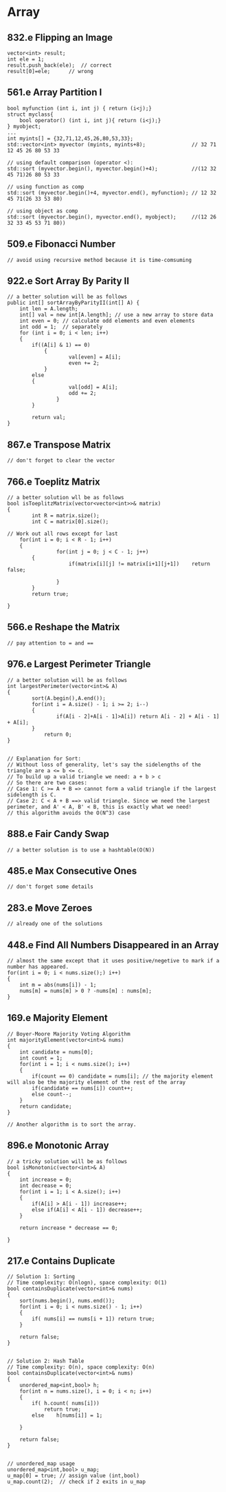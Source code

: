 # Array
## 832.e Flipping an Image 
	vector<int> result;
	int ele = 1;
	result.push_back(ele);	// correct
	result[0]=ele;		// wrong

## 561.e Array Partition I
	bool myfunction (int i, int j) { return (i<j);}
	struct myclass{
		bool operator() (int i, int j){ return (i<j);}
	} myobject;
	...
	int myints[] = {32,71,12,45,26,80,53,33};
	std::vector<int> myvector (myints, myints+8);               // 32 71 12 45 26 80 53 33

	// using default comparison (operator <):  
	std::sort (myvector.begin(), myvector.begin()+4);           //(12 32 45 71)26 80 53 33

	// using function as comp
	std::sort (myvector.begin()+4, myvector.end(), myfunction); // 12 32 45 71(26 33 53 80)

	// using object as comp
	std::sort (myvector.begin(), myvector.end(), myobject);     //(12 26 32 33 45 53 71 80))

## 509.e Fibonacci Number
	// avoid using recursive method because it is time-comsuming

## 922.e Sort Array By Parity II
	// a better solution will be as follows
	public int[] sortArrayByParityII(int[] A) {
		int len = A.length;        
		int[] val = new int[A.length]; // use a new array to store data
		int even = 0; // calculate odd elements and even elements 
		int odd = 1;  // separately
		for (int i = 0; i < len; i++) 
		{
			if((A[i] & 1) == 0)
       			{
                		val[even] = A[i];
                		even += 2;
           	 	}
			else 
			{
                		val[odd] = A[i];
                		odd += 2;
            		}
        	}

        	return val;
	}

## 867.e Transpose Matrix
	// don't forget to clear the vector 

## 766.e Toeplitz Matrix 
	// a better solution wll be as follows
	bool isToeplitzMatrix(vector<vector<int>>& matrix) 
	{
        	int R = matrix.size();
        	int C = matrix[0].size();
        
	// Work out all rows except for last
 		for(int i = 0; i < R - 1; i++) 
		{
            		for(int j = 0; j < C - 1; j++) 
			{
                		if(matrix[i][j] != matrix[i+1][j+1])	return false;
                
            		}
        	}
        	return true;

	}

## 566.e Reshape the Matrix
	// pay attention to = and ==

## 976.e Largest Perimeter Triangle 
	// a better solution will be as follows
	int largestPerimeter(vector<int>& A) 
	{
        	sort(A.begin(),A.end());
        	for(int i = A.size() - 1; i >= 2; i--)
        	{
            		if(A[i - 2]+A[i - 1]>A[i]) return A[i - 2] + A[i - 1] + A[i];
        	}
        		return 0;
	}


	// Explanation for Sort:
	// Without loss of generality, let's say the sidelengths of the triangle are a <= b <= c.
	// To build up a valid triangle we need: a + b > c
	// So there are two cases:
	// Case 1: C >= A + B => cannot form a valid triangle if the largest sidelength is C.
	// Case 2: C < A + B ==> valid triangle. Since we need the largest perimeter, and A' < A, B' < B, this is exactly what we need!
	// this algorithm avoids the O(N^3) case

## 888.e Fair Candy Swap
	// a better solution is to use a hashtable(O(N))

## 485.e Max Consecutive Ones
	// don't forget some details

## 283.e Move Zeroes
	// already one of the solutions

## 448.e Find All Numbers Disappeared in an Array
	// almost the same except that it uses positive/negetive to mark if a number has appeared.
	for(int i = 0; i < nums.size();) i++)
	{
		int m = abs(nums[i]) - 1;
		nums[m] = nums[m] > 0 ? -nums[m] : nums[m];
	}

## 169.e Majority Element
	// Boyer-Moore Majority Voting Algorithm
	int majorityElement(vector<int>& nums)
	{
		int candidate = nums[0];
		int count = 1;
		for(int i = 1; i < nums.size(); i++)
		{
			if(count == 0) candidate = nums[i]; // the majority element will also be the majority element of the rest of the array
			if(candidate == nums[i]) count++;
			else count--;
		}
		return candidate;
	}

	// Another algorithm is to sort the array.

## 896.e Monotonic Array
	// a tricky solution will be as follows
	bool isMonotonic(vector<int>& A)
	{
		int increase = 0;
		int decrease = 0;
		for(int i = 1; i < A.size(); i++)
		{
			if(A[i] > A[i - 1]) increase++;
			else if(A[i] < A[i - 1]) decrease++;
		}
	
		return increase * decrease == 0;
	
	}

## 217.e Contains Duplicate
	// Solution 1: Sorting	
	// Time complexity: O(nlogn), space complexity: O(1)
	bool containsDuplicate(vector<int>& nums)
	{
		sort(nums.begin(), nums.end());
		for(int i = 0; i < nums.size() - 1; i++)
		{	
			if( nums[i] == nums[i + 1]) return true;
		}

		return false;
	}


	// Solution 2: Hash Table
	// Time complexity: O(n), space complexity: O(n)
	bool containsDuplicate(vector<int>& nums)
	{
		unordered_map<int,bool> h;
		for(int n = nums.size(), i = 0; i < n; i++)
		{
			if( h.count( nums[i]))
				return true;
			else	h[nums[i]] = 1;

		}
		
		return false;
	}


	// unordered_map usage
	unordered_map<int,bool> u_map;
	u_map[0] = true; // assign value (int,bool)
	u_map.count(2);	 // check if 2 exits in u_map



